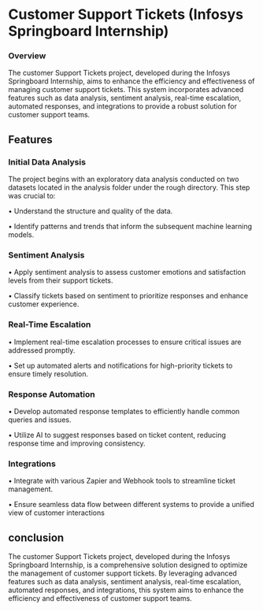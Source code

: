# Customer Support Tickets (Infosys Springboard Internship)
### Overview

The customer Support Tickets project, developed during the Infosys Springboard Internship, aims to enhance the efficiency and effectiveness of managing customer support tickets. This system incorporates advanced features such as data analysis, sentiment analysis, real-time escalation, automated responses, and integrations to provide a robust solution for customer support teams.
## Features
### Initial Data Analysis
The project begins with an exploratory data analysis conducted on two datasets located in the analysis folder under the rough directory. This step was crucial to:

•	Understand the structure and quality of the data.

•	Identify patterns and trends that inform the subsequent machine learning models.

### Sentiment Analysis
•	Apply sentiment analysis to assess customer emotions and satisfaction levels from their support tickets.

•	Classify tickets based on sentiment to prioritize responses and enhance customer experience.

### Real-Time Escalation
•	Implement real-time escalation processes to ensure critical issues are addressed promptly.

•	Set up automated alerts and notifications for high-priority tickets to ensure timely resolution.
### Response Automation

•	Develop automated response templates to efficiently handle common queries and issues.

•	Utilize AI to suggest responses based on ticket content, reducing response time and improving consistency.
### Integrations
•	Integrate with various Zapier and Webhook tools to streamline ticket management.

•	Ensure seamless data flow between different systems to provide a unified view of customer interactions
## conclusion
The customer Support Tickets project, developed during the Infosys Springboard Internship, is a comprehensive solution designed to optimize the management of customer support tickets. By leveraging advanced features such as data analysis, sentiment analysis, real-time escalation, automated responses, and integrations, this system aims to enhance the efficiency and effectiveness of customer support teams.






